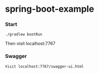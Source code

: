 # spring-boot-example

### Start
```
./gradlew bootRun
```
Then visit localhost:7767

### Swagger
```
Visit localhost:7767/swagger-ui.html
```
